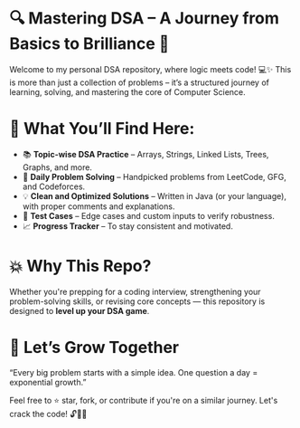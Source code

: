 # 🔍 Mastering DSA – A Journey from Basics to Brilliance 🚀

Welcome to my personal DSA repository, where logic meets code! 💻✨
This is more than just a collection of problems – it’s a structured journey of learning, solving, and mastering the core of Computer Science.

# 📌 What You’ll Find Here:

* 📚 **Topic-wise DSA Practice** – Arrays, Strings, Linked Lists, Trees, Graphs, and more.
* 🧠 **Daily Problem Solving** – Handpicked problems from LeetCode, GFG, and Codeforces.
* 💡 **Clean and Optimized Solutions** – Written in Java (or your language), with proper comments and explanations.
* 🧪 **Test Cases** – Edge cases and custom inputs to verify robustness.
* 📈 **Progress Tracker** – To stay consistent and motivated.

# 💥 Why This Repo?

Whether you're prepping for a coding interview, strengthening your problem-solving skills, or revising core concepts — this repository is designed to **level up your DSA game**.

# 🌱 Let’s Grow Together

“Every big problem starts with a simple idea. One question a day = exponential growth.”

Feel free to ⭐ star, fork, or contribute if you're on a similar journey. Let's crack the code! 🔓👨‍💻
